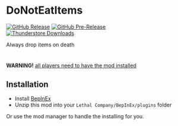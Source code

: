 DoNotEatItems
============
[![GitHub Release](https://img.shields.io/github/v/release/mattymatty97/LTC_DoNotEatItems?display_name=release&logo=github&logoColor=white)](https://github.com/mattymatty97/LTC_DoNotEatItems/releases/latest)
[![GitHub Pre-Release](https://img.shields.io/github/v/release/mattymatty97/LTC_DoNotEatItems?include_prereleases&display_name=release&logo=github&logoColor=white&label=preview)](https://github.com/mattymatty97/LTC_DoNotEatItems/releases)  
[![Thunderstore Downloads](https://img.shields.io/thunderstore/dt/mattymatty/DoNotEatItems?style=flat&logo=thunderstore&logoColor=white&label=thunderstore)](https://thunderstore.io/c/lethal-company/p/mattymatty/DoNotEatItems/)

Always drop items on death

#
**WARNING!** <u>all players need to have the mod installed</u>

Installation
------------

- Install [BepInEx](https://thunderstore.io/c/lethal-company/p/BepInEx/BepInExPack/)
- Unzip this mod into your `Lethal Company/BepInEx/plugins` folder

Or use the mod manager to handle the installing for you.
